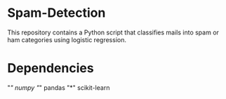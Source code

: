 # Spam-Detection
This repository contains a Python script that classifies mails into spam or ham categories using logistic regression.
# Dependencies
"*" numpy
"*" pandas
"*" scikit-learn
